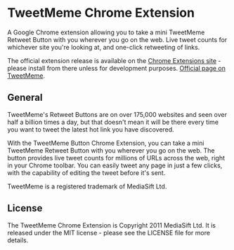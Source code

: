 # TweetMeme Chrome Extension

A Google Chrome extension allowing you to take a mini TweetMeme Retweet Button with you wherever you go on the web. Live tweet counts for whichever site you're looking at, and one-click retweeting of links.

The official extension release is available on the [Chrome Extensions site](https://chrome.google.com/extensions/detail/cobdbcfhgocjdpiibmedmocdilacindj) - please install from there unless for development purposes. [Official page on TweetMeme](http://tweetmeme.com/about/plugins/chrome).

## General

TweetMeme's Retweet Buttons are on over 175,000 websites and seen over half a billion times a day, but that doesn't mean it will be there every time you want to tweet the latest hot link you have discovered.

With the TweetMeme Button Chrome Extension, you can take a mini TweetMeme Retweet Button with you wherever you go on the web. The button provides live tweet counts for millions of URLs across the web, right in your Chrome toolbar. You can easily tweet any page in just a few clicks, with the capability of editing the tweet before it's sent.

TweetMeme is a registered trademark of MediaSift Ltd.

## License

The TweetMeme Chrome Extension is Copyright 2011 MediaSift Ltd. It is released under the MIT license - please see the LICENSE file for more details.